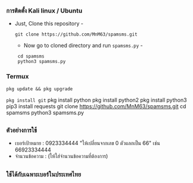 ### การติดตั้ง Kali linux / Ubuntu

- Just, Clone this repository -
  ```
  git clone https://github.com/MnM63/spamsms.git
  ```

  - Now go to cloned directory and run `spamsms.py` -
  ```
   cd spamsms
   python3 spamsms.py
  ```

### Termux 

```
pkg update && pkg upgrade
```
```pkg install git```
pkg install python
pkg install python2
pkg install python3
pip3 install requests
git clone https://github.com/MnM63/spamsms.git
cd spamsms
python3 spamsms.py

##

### ตัวอย่างการใช้

- เบอร์เป้าหมาย : 0923334444 "ให้เปลี่ยนจากเลข 0 ตัวแลกเป็น 66" เช่น 66923334444
- จำนวนข้อความ : (ให้ใส่จำนวนข้อความที่ต้องการ)

##

### ใช้ได้กับเฉพาะเบอร์ในประเทศไทย

##
